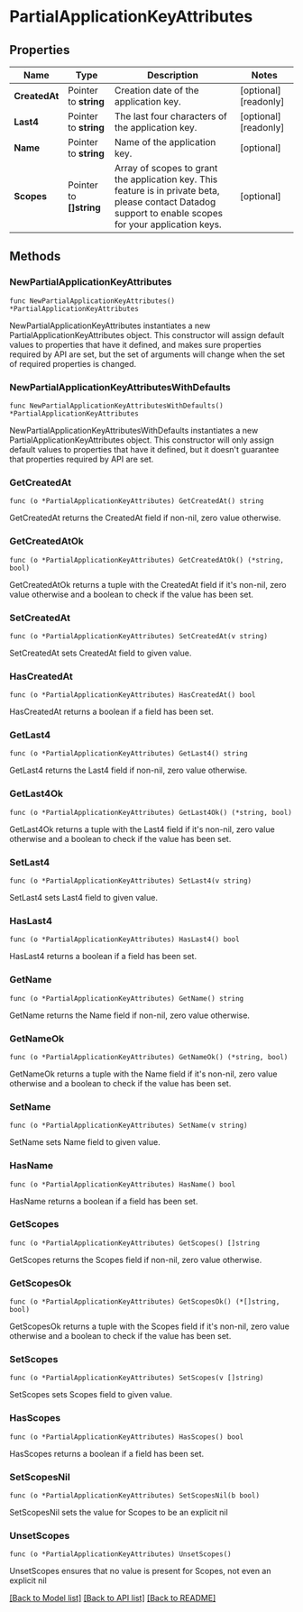 # PartialApplicationKeyAttributes

## Properties

| Name          | Type                    | Description                                                                                                                                               | Notes                 |
| ------------- | ----------------------- | --------------------------------------------------------------------------------------------------------------------------------------------------------- | --------------------- |
| **CreatedAt** | Pointer to **string**   | Creation date of the application key.                                                                                                                     | [optional] [readonly] |
| **Last4**     | Pointer to **string**   | The last four characters of the application key.                                                                                                          | [optional] [readonly] |
| **Name**      | Pointer to **string**   | Name of the application key.                                                                                                                              | [optional]            |
| **Scopes**    | Pointer to **[]string** | Array of scopes to grant the application key. This feature is in private beta, please contact Datadog support to enable scopes for your application keys. | [optional]            |

## Methods

### NewPartialApplicationKeyAttributes

`func NewPartialApplicationKeyAttributes() *PartialApplicationKeyAttributes`

NewPartialApplicationKeyAttributes instantiates a new PartialApplicationKeyAttributes object.
This constructor will assign default values to properties that have it defined,
and makes sure properties required by API are set, but the set of arguments
will change when the set of required properties is changed.

### NewPartialApplicationKeyAttributesWithDefaults

`func NewPartialApplicationKeyAttributesWithDefaults() *PartialApplicationKeyAttributes`

NewPartialApplicationKeyAttributesWithDefaults instantiates a new PartialApplicationKeyAttributes object.
This constructor will only assign default values to properties that have it defined,
but it doesn't guarantee that properties required by API are set.

### GetCreatedAt

`func (o *PartialApplicationKeyAttributes) GetCreatedAt() string`

GetCreatedAt returns the CreatedAt field if non-nil, zero value otherwise.

### GetCreatedAtOk

`func (o *PartialApplicationKeyAttributes) GetCreatedAtOk() (*string, bool)`

GetCreatedAtOk returns a tuple with the CreatedAt field if it's non-nil, zero value otherwise
and a boolean to check if the value has been set.

### SetCreatedAt

`func (o *PartialApplicationKeyAttributes) SetCreatedAt(v string)`

SetCreatedAt sets CreatedAt field to given value.

### HasCreatedAt

`func (o *PartialApplicationKeyAttributes) HasCreatedAt() bool`

HasCreatedAt returns a boolean if a field has been set.

### GetLast4

`func (o *PartialApplicationKeyAttributes) GetLast4() string`

GetLast4 returns the Last4 field if non-nil, zero value otherwise.

### GetLast4Ok

`func (o *PartialApplicationKeyAttributes) GetLast4Ok() (*string, bool)`

GetLast4Ok returns a tuple with the Last4 field if it's non-nil, zero value otherwise
and a boolean to check if the value has been set.

### SetLast4

`func (o *PartialApplicationKeyAttributes) SetLast4(v string)`

SetLast4 sets Last4 field to given value.

### HasLast4

`func (o *PartialApplicationKeyAttributes) HasLast4() bool`

HasLast4 returns a boolean if a field has been set.

### GetName

`func (o *PartialApplicationKeyAttributes) GetName() string`

GetName returns the Name field if non-nil, zero value otherwise.

### GetNameOk

`func (o *PartialApplicationKeyAttributes) GetNameOk() (*string, bool)`

GetNameOk returns a tuple with the Name field if it's non-nil, zero value otherwise
and a boolean to check if the value has been set.

### SetName

`func (o *PartialApplicationKeyAttributes) SetName(v string)`

SetName sets Name field to given value.

### HasName

`func (o *PartialApplicationKeyAttributes) HasName() bool`

HasName returns a boolean if a field has been set.

### GetScopes

`func (o *PartialApplicationKeyAttributes) GetScopes() []string`

GetScopes returns the Scopes field if non-nil, zero value otherwise.

### GetScopesOk

`func (o *PartialApplicationKeyAttributes) GetScopesOk() (*[]string, bool)`

GetScopesOk returns a tuple with the Scopes field if it's non-nil, zero value otherwise
and a boolean to check if the value has been set.

### SetScopes

`func (o *PartialApplicationKeyAttributes) SetScopes(v []string)`

SetScopes sets Scopes field to given value.

### HasScopes

`func (o *PartialApplicationKeyAttributes) HasScopes() bool`

HasScopes returns a boolean if a field has been set.

### SetScopesNil

`func (o *PartialApplicationKeyAttributes) SetScopesNil(b bool)`

SetScopesNil sets the value for Scopes to be an explicit nil

### UnsetScopes

`func (o *PartialApplicationKeyAttributes) UnsetScopes()`

UnsetScopes ensures that no value is present for Scopes, not even an explicit nil

[[Back to Model list]](../README.md#documentation-for-models) [[Back to API list]](../README.md#documentation-for-api-endpoints) [[Back to README]](../README.md)
